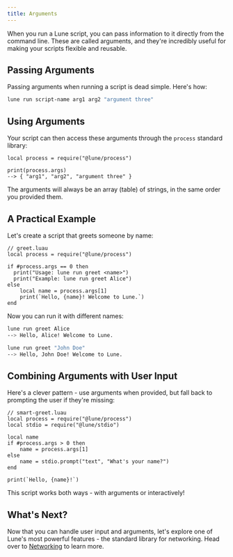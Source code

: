 ```yaml
---
title: Arguments
---
```


When you run a Lune script, you can pass information to it directly from the command line. These are called arguments, and they're incredibly useful for making your scripts flexible and reusable.

## Passing Arguments

Passing arguments when running a script is dead simple. Here's how:

```bash title="Terminal"
lune run script-name arg1 arg2 "argument three"
```

## Using Arguments

Your script can then access these arguments through the `process` standard library:

```luau
local process = require("@lune/process")

print(process.args)
--> { "arg1", "arg2", "argument three" }
```

The arguments will always be an array (table) of strings, in the same order you provided them.

## A Practical Example

Let's create a script that greets someone by name:

```luau
// greet.luau
local process = require("@lune/process")

if #process.args == 0 then
  print("Usage: lune run greet <name>")
  print("Example: lune run greet Alice")
else
	local name = process.args[1]
	print(`Hello, {name}! Welcome to Lune.`)
end
```

Now you can run it with different names:

```bash title="Terminal"
lune run greet Alice
--> Hello, Alice! Welcome to Lune.

lune run greet "John Doe"
--> Hello, John Doe! Welcome to Lune.
```

## Combining Arguments with User Input

Here's a clever pattern - use arguments when provided, but fall back to prompting the user if they're missing:

```luau
// smart-greet.luau
local process = require("@lune/process")
local stdio = require("@lune/stdio")

local name
if #process.args > 0 then
	name = process.args[1]
else
	name = stdio.prompt("text", "What's your name?")
end

print(`Hello, {name}!`)
```

This script works both ways - with arguments or interactively!

## What's Next?

Now that you can handle user input and arguments, let's explore one of Lune's most powerful features - the standard library for networking. Head over to [Networking](./5-networking) to learn more.
